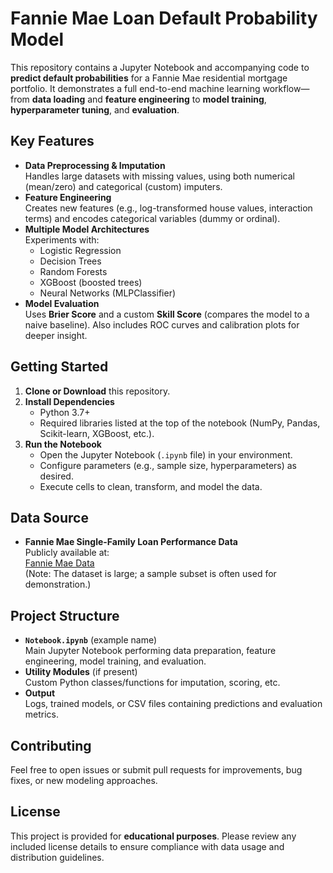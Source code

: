 # Fannie Mae Loan Default Probability Model

This repository contains a Jupyter Notebook and accompanying code to **predict default probabilities** for a Fannie Mae residential mortgage portfolio. It demonstrates a full end-to-end machine learning workflow—from **data loading** and **feature engineering** to **model training**, **hyperparameter tuning**, and **evaluation**.

## Key Features
- **Data Preprocessing & Imputation**  
  Handles large datasets with missing values, using both numerical (mean/zero) and categorical (custom) imputers.
- **Feature Engineering**  
  Creates new features (e.g., log-transformed house values, interaction terms) and encodes categorical variables (dummy or ordinal).
- **Multiple Model Architectures**  
  Experiments with:
  - Logistic Regression
  - Decision Trees
  - Random Forests
  - XGBoost (boosted trees)
  - Neural Networks (MLPClassifier)
- **Model Evaluation**  
  Uses **Brier Score** and a custom **Skill Score** (compares the model to a naive baseline). Also includes ROC curves and calibration plots for deeper insight.

## Getting Started
1. **Clone or Download** this repository.  
2. **Install Dependencies**  
   - Python 3.7+  
   - Required libraries listed at the top of the notebook (NumPy, Pandas, Scikit-learn, XGBoost, etc.).  
3. **Run the Notebook**  
   - Open the Jupyter Notebook (`.ipynb` file) in your environment.
   - Configure parameters (e.g., sample size, hyperparameters) as desired.
   - Execute cells to clean, transform, and model the data.

## Data Source
- **Fannie Mae Single-Family Loan Performance Data**  
  Publicly available at:  
  [Fannie Mae Data](https://www.fanniemae.com/portal/funding-the-market/data/loan-performance-data.html)  
  (Note: The dataset is large; a sample subset is often used for demonstration.)

## Project Structure
- **`Notebook.ipynb`** (example name)  
  Main Jupyter Notebook performing data preparation, feature engineering, model training, and evaluation.
- **Utility Modules** (if present)  
  Custom Python classes/functions for imputation, scoring, etc.
- **Output**  
  Logs, trained models, or CSV files containing predictions and evaluation metrics.

## Contributing
Feel free to open issues or submit pull requests for improvements, bug fixes, or new modeling approaches.

## License
This project is provided for **educational purposes**. Please review any included license details to ensure compliance with data usage and distribution guidelines.
